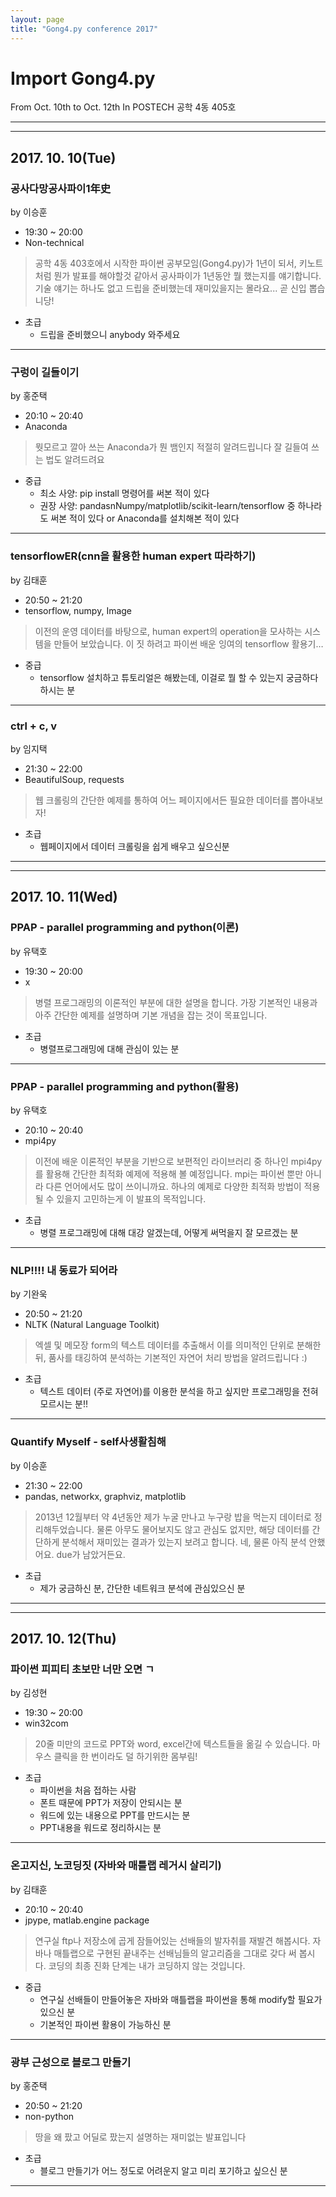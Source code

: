 ```yaml
---
layout: page
title: "Gong4.py conference 2017"
---
```


# Import Gong4.py

From Oct. 10th to Oct. 12th
In POSTECH 공학 4동 405호

---
---

## 2017. 10. 10(Tue)

### 공사다망공사파이1年史

by 이승훈

- 19:30 ~ 20:00
- Non-technical

>공학 4동 403호에서 시작한 파이썬 공부모임(Gong4.py)가 1년이 되서,
>키노트처럼 뭔가 발표를 해야할것 같아서
>공사파이가 1년동안 뭘 했는지를 얘기합니다.
>기술 얘기는 하나도 없고 드립을 준비했는데
>재미있을지는 몰라요...
>곧 신입 뽑습니당!

- 초급
  - 드립을 준비했으니 anybody 와주세요

---

### 구렁이 길들이기

by 홍준택

- 20:10 ~ 20:40
- Anaconda

>뭣모르고 깔아 쓰는 Anaconda가 뭔 뱀인지 적절히 알려드립니다
>잘 길들여 쓰는 법도 알려드려요

- 중급
  - 최소 사양: pip install 명령어를 써본 적이 있다
  - 권장 사양: pandasnNumpy/matplotlib/scikit-learn/tensorflow 중 하나라도 써본 적이 있다 or Anaconda를 설치해본 적이 있다

---

### tensorflowER(cnn을 활용한 human expert 따라하기)

by 김태훈

- 20:50 ~ 21:20
- tensorflow, numpy, Image

>이전의 운영 데이터를 바탕으로, human expert의 operation을
>모사하는 시스템을 만들어 보았습니다.
>이 짓 하려고 파이썬 배운 잉여의 tensorflow 활용기…

- 중급
  - tensorflow 설치하고 튜토리얼은 해봤는데, 이걸로 뭘 할 수 있는지 궁금하다 하시는 분

---

### ctrl + c, v

by 임지택

- 21:30 ~ 22:00
- BeautifulSoup, requests

>웹 크롤링의 간단한 예제를 통하여
>어느 페이지에서든 필요한 데이터를 뽑아내보자!

- 초급
  - 웹페이지에서 데이터 크롤링을 쉽게 배우고 싶으신분

---
---

## 2017. 10. 11(Wed)

### PPAP - parallel programming and python(이론)

by 유택호

- 19:30 ~ 20:00
- x

>병렬 프로그래밍의 이론적인 부분에 대한 설명을 합니다.
>가장 기본적인 내용과 아주 간단한 예제를 설명하며
>기본 개념을 잡는 것이 목표입니다.

- 초급
  - 병렬프로그래밍에 대해 관심이 있는 분

---

### PPAP - parallel programming and python(활용)

by 유택호

- 20:10 ~ 20:40
- mpi4py

>이전에 배운 이론적인 부분을 기반으로 보편적인 라이브러리 중 하나인
>mpi4py를 활용해 간단한 최적화 예제에 적용해 볼 예정입니다.
>mpi는 파이썬 뿐만 아니라 다른 언어에서도 많이 쓰이니까요.
>하나의 예제로 다양한 최적화 방법이 적용될 수 있을지 고민하는게
>이 발표의 목적입니다.

- 초급
  - 병렬 프로그래밍에 대해 대강 알겠는데, 어떻게 써먹을지 잘 모르겠는 분

---

### NLP!!!! 내 동료가 되어라

by 기완욱

- 20:50 ~ 21:20
- NLTK (Natural Language Toolkit)

>엑셀 및 메모장 form의 텍스트 데이터를 추출해서
>이를 의미적인 단위로 분해한 뒤, 품사를 태깅하여 분석하는
>기본적인 자연어 처리 방법을 알려드립니다 :)

- 초급
  - 텍스트 데이터 (주로 자연어)를 이용한 분석을 하고 싶지만 프로그래밍을 전혀 모르시는 분!!

---

### Quantify Myself - self사생활침해

by 이승훈

- 21:30 ~ 22:00
- pandas, networkx, graphviz, matplotlib

>2013년 12월부터 약 4년동안 제가 누굴 만나고
>누구랑 밥을 먹는지 데이터로 정리해두었습니다.
>물론 아무도 물어보지도 않고 관심도 없지만,
>해당 데이터를 간단하게 분석해서
>재미있는 결과가 있는지 보려고 합니다.
>네, 물론 아직 분석 안했어요.
>due가 남았거든요.

- 초급
  - 제가 궁금하신 분, 간단한 네트워크 분석에 관심있으신 분

---
---

## 2017. 10. 12(Thu)

### 파이썬 피피티 초보만 너만 오면 ㄱ

by 김성현

- 19:30 ~ 20:00
- win32com

>20줄 미만의 코드로 PPT와 word, excel간에
>텍스트들을 옮길 수 있습니다.
>마우스 클릭을 한 번이라도 덜 하기위한 몸부림!

- 초급
  - 파이썬을 처음 접하는 사람
  - 폰트 때문에 PPT가 저장이 안되시는 분
  - 워드에 있는 내용으로 PPT를 만드시는 분
  - PPT내용을 워드로 정리하시는 분

---

### 온고지신, 노코딩짓 (자바와 매틀랩 레거시 살리기)

by 김태훈

- 20:10 ~ 20:40
- jpype, matlab.engine package

>연구실 ftp나 저장소에 곱게 잠들어있는
>선배들의 발자취를 재발견 해봅시다.
>자바나 매틀랩으로 구현된
>끝내주는 선배님들의 알고리즘을 그대로 갖다 써 봅시다.
>코딩의 최종 진화 단계는 내가 코딩하지 않는 것입니다.

- 중급
  - 연구실 선배들이 만들어놓은 자바와 매틀랩을 파이썬을 통해 modify할 필요가 있으신 분
  - 기본적인 파이썬 활용이 가능하신 분

---

### 광부 근성으로 블로그 만들기

by 홍준택

- 20:50 ~ 21:20
- non-python

>땅을 왜 팠고 어딜로 팠는지 설명하는 재미없는 발표입니다

- 초급
  - 블로그 만들기가 어느 정도로 어려운지 알고 미리 포기하고 싶으신 분

---